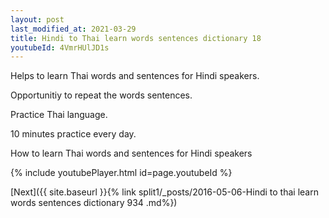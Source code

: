 ```yaml
---
layout: post
last_modified_at: 2021-03-29
title: Hindi to Thai learn words sentences dictionary 18 
youtubeId: 4VmrHUlJD1s
---
```

 
 
Helps to learn Thai words and sentences for Hindi speakers.

Opportunitiy to repeat the words sentences. 

Practice Thai language. 
 
10 minutes practice every day. 
 
How to learn Thai words and sentences for Hindi speakers 
 
{% include youtubePlayer.html id=page.youtubeId %}
 
 
[Next]({{ site.baseurl }}{% link  split1/_posts/2016-05-06-Hindi to thai learn words sentences dictionary 934 .md%})
 

